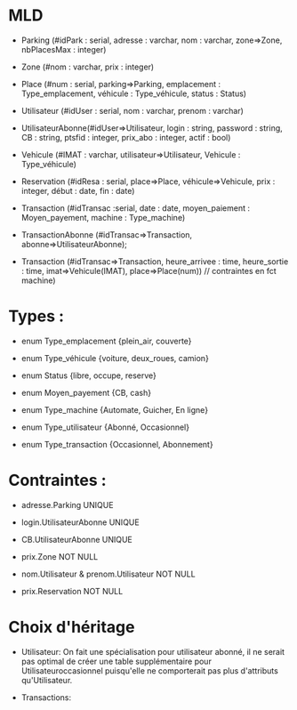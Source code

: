 # __MLD__ <br/>
* Parking (#idPark : serial, adresse : varchar, nom : varchar, zone=>Zone, nbPlacesMax : integer)

* Zone (#nom : varchar, prix : integer)

* Place (#num : serial, parking=>Parking, emplacement : Type_emplacement, véhicule : Type_véhicule, status : Status)

* Utilisateur (#idUser : serial, nom : varchar, prenom : varchar)

* UtilisateurAbonne(#idUser=>Utilisateur, login : string, password : string, CB : string, ptsfid : integer, prix_abo : integer, actif : bool)

* Vehicule (#IMAT : varchar, utilisateur=>Utilisateur, Vehicule : Type_véhicule)

* Reservation (#idResa : serial, place=>Place, véhicule=>Vehicule, prix : integer, début : date, fin : date)

* Transaction (#idTransac :serial, date : date, moyen_paiement : Moyen_payement, machine : Type_machine)

* TransactionAbonne (#idTransac=>Transaction, abonne=>UtilisateurAbonne);

* Transaction (#idTransac=>Transaction, heure_arrivee : time, heure_sortie : time, imat=>Vehicule(IMAT), place=>Place(num))       // contraintes en fct machine)



# Types :
* enum Type_emplacement {plein_air, couverte}

* enum Type_véhicule {voiture, deux_roues, camion}

* enum Status {libre, occupe, reserve}

* enum Moyen_payement {CB, cash}

* enum Type_machine {Automate, Guicher, En ligne}

* enum Type_utilisateur {Abonné, Occasionnel}

* enum Type_transaction {Occasionnel, Abonnement}


# Contraintes : 

* adresse.Parking UNIQUE

* login.UtilisateurAbonne UNIQUE

* CB.UtilisateurAbonne UNIQUE

* prix.Zone NOT NULL

* nom.Utilisateur & prenom.Utilisateur NOT NULL

* prix.Reservation NOT NULL


# Choix d'héritage
* Utilisateur: On fait une spécialisation pour utilisateur abonné, il ne serait pas optimal de créer une table supplémentaire pour Utilisateuroccasionnel puisqu'elle ne comporterait pas plus d'attributs qu'Utilisateur.

* Transactions: 

